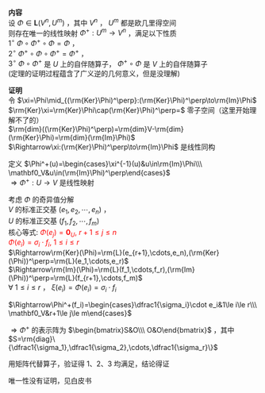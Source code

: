 **内容**  
设 $\Phi\in\mathbf{L}(V^n,U^m)$ ，其中 $V^n$ ， $U^m$ 都是欧几里得空间  
则存在唯一的线性映射 $\Phi^+:U^m\to V^n$ ，满足以下性质  
 $1^\circ\ \Phi\circ\Phi^+\circ\Phi=\Phi$ ，  
 $2^\circ\ \Phi^+\circ\Phi\circ\Phi^+=\Phi^+$ ，  
 $3^\circ\ \Phi\circ\Phi^+$ 是 $U$ 上的自伴随算子， $\Phi^+\circ\Phi$ 是 $V$ 上的自伴随算子  
(定理的证明过程蕴含了广义逆的几何意义，但是没理解)  
  
**证明**  
令 $\xi=\Phi\mid_{(\rm{Ker}\Phi)^\perp}:(\rm{Ker}\Phi)^\perp\to\rm{Im}\Phi$  
 $\rm{Ker}\xi=\rm{Ker}\Phi\cap(\rm{Ker}\Phi)^\perp=$ 零子空间（这里开始理解不了的）  
 $\rm{dim}((\rm{Ker}\Phi)^\perp)=\rm{dim}V-\rm{dim}(\rm{Ker}\Phi)=\rm{dim}(\rm{Im}\Phi)$  
 $\Rightarrow\xi:(\rm{Ker}\Phi)^\perp\to\rm{Im}\Phi$ 是线性同构  
  
定义 $\Phi^+(u)=\begin{cases}\xi^{-1}(u)&u\in\rm{Im}\Phi\\\ \mathbf0_V&u\in(\rm{Im}\Phi)^\perp\end{cases}$  
 $\Rightarrow\Phi^+:U\to V$ 是线性映射  
  
考虑 $\Phi$ 的奇异值分解  
 $V$ 的标准正交基 $(e_1,e_2,\cdots,e_n)$ ，  
 $U$ 的标准正交基 $(f_1,f_2,\cdots,f_m)$  
核心等式: <font color=red> $\Phi(e_j)=\mathbf0_U,\ r+1\le j\le n$  
 $\Phi(e_i)=\sigma_i\cdot f_i,\ 1\le i\le r$ </font>  
 $\Rightarrow\rm{Ker}(\Phi)=\rm{L}(e_{r+1},\cdots,e_n),(\rm{Ker}(\Phi))^\perp=\rm{L}(e_1,\cdots,e_r)$  
 $\Rightarrow\rm{Im}(\Phi)=\rm{L}(f_1,\cdots,f_r),(\rm{Im}(\Phi))^\perp=\rm{L}(f_{r+1},\cdots,f_m)$  
 $\forall\ 1\le i\le r$ ， $\xi(e_i)=\Phi(e_i)=\sigma_i\cdot f_i$  
  
 $\Rightarrow\Phi^+(f_i)=\begin{cases}\dfrac1{\sigma_i}\cdot e_i&1\le i\le r\\\ \mathbf0_V&r+1\le j\le m\end{cases}$  
  
 $\Rightarrow\Phi^+$ 的表示阵为 $\begin{bmatrix}S&O\\\ O&O\end{bmatrix}$ ，其中 $S=\rm{diag}\{\dfrac1{\sigma_1},\dfrac1{\sigma_2},\cdots,\dfrac1{\sigma_r}\}$  
  
用矩阵代替算子，验证得 $1、2、3$ 均满足，结论得证  
  
唯一性没有证明，见白皮书  
